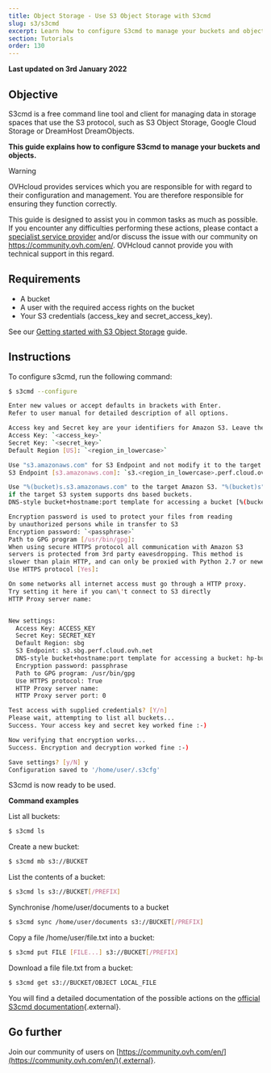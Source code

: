 ```yaml
---
title: Object Storage - Use S3 Object Storage with S3cmd
slug: s3/s3cmd
excerpt: Learn how to configure S3cmd to manage your buckets and objects
section: Tutorials
order: 130
---
```


**Last updated on 3rd January 2022**

## Objective

S3cmd is a free command line tool and client for managing data in storage spaces that use the S3 protocol, such as S3 Object Storage, Google Cloud Storage or DreamHost DreamObjects.

**This guide explains how to configure S3cmd to manage your buckets and objects.**

> [!warning]
>
> OVHcloud provides services which you are responsible for with regard to their configuration and management. You are therefore responsible for ensuring they function correctly.
>
> This guide is designed to assist you in common tasks as much as possible. If you encounter any difficulties performing these actions, please contact a [specialist service provider](https://partner.ovhcloud.com/en-au/directory/) and/or discuss the issue with our community on https://community.ovh.com/en/. OVHcloud cannot provide you with technical support in this regard.
>

## Requirements

- A bucket
- A user with the required access rights on the bucket
- Your S3 credentials (access_key and secret_access_key).

See our [Getting started with S3 Object Storage](https://docs.ovh.com/au/en/storage/s3/getting-started-with-s3/) guide.

## Instructions

To configure s3cmd, run the following command:

```bash
$ s3cmd --configure

Enter new values or accept defaults in brackets with Enter.
Refer to user manual for detailed description of all options.

Access key and Secret key are your identifiers for Amazon S3. Leave them empty for using the env variables.
Access Key: `<access_key>`
Secret Key: `<secret_key>`
Default Region [US]: `<region_in_lowercase>`

Use "s3.amazonaws.com" for S3 Endpoint and not modify it to the target Amazon S3.
S3 Endpoint [s3.amazonaws.com]: `s3.<region_in_lowercase>.perf.cloud.ovh.net`

Use "%(bucket)s.s3.amazonaws.com" to the target Amazon S3. "%(bucket)s" and "%(location)s" vars can be used
if the target S3 system supports dns based buckets.
DNS-style bucket+hostname:port template for accessing a bucket [%(bucket)s.s3.amazonaws.com]: `<bucket>.s3.<region_in_lowercase>.perf.cloud.ovh.net`

Encryption password is used to protect your files from reading
by unauthorized persons while in transfer to S3
Encryption password: `<passphrase>`      
Path to GPG program [/usr/bin/gpg]:
When using secure HTTPS protocol all communication with Amazon S3
servers is protected from 3rd party eavesdropping. This method is
slower than plain HTTP, and can only be proxied with Python 2.7 or newer
Use HTTPS protocol [Yes]:

On some networks all internet access must go through a HTTP proxy.
Try setting it here if you can\'t connect to S3 directly
HTTP Proxy server name:


New settings:
  Access Key: ACCESS_KEY
  Secret Key: SECRET_KEY
  Default Region: sbg
  S3 Endpoint: s3.sbg.perf.cloud.ovh.net
  DNS-style bucket+hostname:port template for accessing a bucket: hp-bucket.s3.sbg.perf.cloud.ovh.net
  Encryption password: passphrase
  Path to GPG program: /usr/bin/gpg
  Use HTTPS protocol: True
  HTTP Proxy server name:
  HTTP Proxy server port: 0

Test access with supplied credentials? [Y/n]
Please wait, attempting to list all buckets...
Success. Your access key and secret key worked fine :-)

Now verifying that encryption works...
Success. Encryption and decryption worked fine :-)

Save settings? [y/N] y
Configuration saved to '/home/user/.s3cfg'  
```

S3cmd is now ready to be used.

**Command examples**

List all buckets:

```bash
$ s3cmd ls
```

Create a new bucket:

```bash
$ s3cmd mb s3://BUCKET
```

List the contents of a bucket:

```bash
$ s3cmd ls s3://BUCKET[/PREFIX]
```

Synchronise /home/user/documents to a bucket
```bash
$ s3cmd sync /home/user/documents s3://BUCKET[/PREFIX]
```

Copy a file /home/user/file.txt into a bucket:

```bash
$ s3cmd put FILE [FILE...] s3://BUCKET[/PREFIX]
```

Download a file file.txt from a bucket:

```bash
$ s3cmd get s3://BUCKET/OBJECT LOCAL_FILE
```

You will find a detailed documentation of the possible actions on the [official S3cmd documentation](https://s3tools.org/usage){.external}.

## Go further

Join our community of users on [https://community.ovh.com/en/](https://community.ovh.com/en/){.external}.
